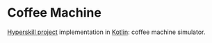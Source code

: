 # Coffee Machine

[Hyperskill project](https://hyperskill.org/projects/67) implementation in [Kotlin](https://kotlinlang.org/):
coffee machine simulator.
